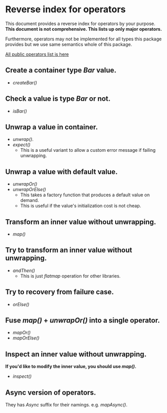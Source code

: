 # Reverse index for operators

This document provides a reverse index for operators by your purpose.
**This document is not comprehensive. This lists up only major operators.**

Furthermore, operators may not be implemented for all types this package provides but we use same semantics whole of this package.

[All public operators list is here](./public_api_list.md)


## Create a container type _Bar_ value.

- _createBar()_

## Check a value is type _Bar_ or not.

- _isBar()_

## Unwrap a value in container.

- _unwrap()_.
- _expect()_
    - This is a useful variant to allow a custom error message if failing unwrapping.


## Unwrap a value with default value.

- _unwrapOr()_
- _unwrapOrElse()_
    - This takes a factory function that produces a default value on demand.
    - This is useful if the value's initialization cost is not cheap.


## Transform an inner value without unwrapping.

- _map()_

## Try to transform an inner value without unwrapping.

- _andThen()_
    - This is just _flatmap_ operation for other libraries.

## Try to recovery from failure case.

- _orElse()_


## Fuse _map()_ + _unwrapOr()_ into a single operator.

- _mapOr()_
- _mapOrElse()_

## Inspect an inner value without unwrapping.

**If you'd like to modify the inner value, you should use _map()_.**

- _inspect()_

## Async version of operators.

They has _Async_ suffix for their namings. e.g. _mapAsync()_.
